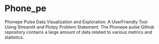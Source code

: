 # Phone_pe
Phonepe Pulse Data Visualization and Exploration: A UserFriendly Tool Using Streamlit and Plotpy  Problem Statement: The Phonepe pulse Github repository contains a large amount of data related to various metrics and statistics. 
